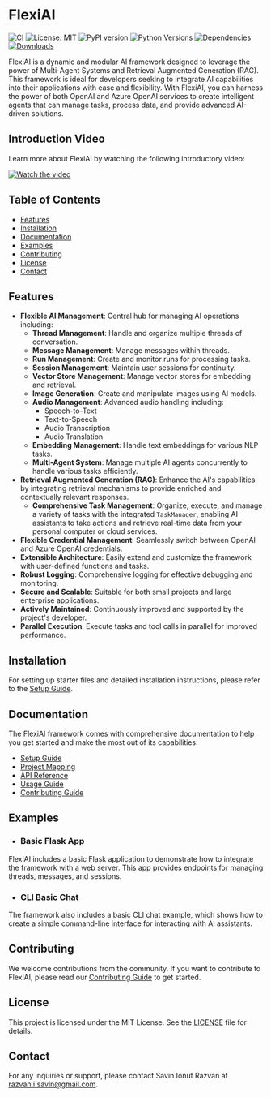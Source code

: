 # FlexiAI

[![CI](https://github.com/SavinRazvan/flexiai/actions/workflows/workflow.yml/badge.svg)](https://github.com/SavinRazvan/flexiai/actions/workflows/workflow.yml)
[![License: MIT](https://img.shields.io/badge/License-MIT-228B22.svg)](https://opensource.org/licenses/MIT)
[![PyPI version](https://badge.fury.io/py/flexiai.svg?v=1.9)](https://badge.fury.io/py/flexiai)
[![Python Versions](https://img.shields.io/pypi/pyversions/flexiai.svg)](https://pypi.org/project/flexiai/)
[![Dependencies](https://img.shields.io/librariesio/github/SavinRazvan/flexiai)](https://libraries.io/github/SavinRazvan/flexiai)
[![Downloads](https://static.pepy.tech/badge/flexiai)](https://pepy.tech/project/flexiai)

FlexiAI is a dynamic and modular AI framework designed to leverage the power of Multi-Agent Systems and Retrieval Augmented Generation (RAG). This framework is ideal for developers seeking to integrate AI capabilities into their applications with ease and flexibility. With FlexiAI, you can harness the power of both OpenAI and Azure OpenAI services to create intelligent agents that can manage tasks, process data, and provide advanced AI-driven solutions.

## Introduction Video

Learn more about FlexiAI by watching the following introductory video:

[![Watch the video](https://img.youtube.com/vi/KveLqPBLhUE/0.jpg)](https://www.youtube.com/watch?v=uQLy4N-I_NQ)

## Table of Contents

- [Features](#features)
- [Installation](#installation)
- [Documentation](#documentation)
- [Examples](#examples)
- [Contributing](#contributing)
- [License](#license)
- [Contact](#contact)

## Features

- **Flexible AI Management**: Central hub for managing AI operations including:
  - **Thread Management**: Handle and organize multiple threads of conversation.
  - **Message Management**: Manage messages within threads.
  - **Run Management**: Create and monitor runs for processing tasks.
  - **Session Management**: Maintain user sessions for continuity.
  - **Vector Store Management**: Manage vector stores for embedding and retrieval.
  - **Image Generation**: Create and manipulate images using AI models.
  - **Audio Management**: Advanced audio handling including:
    - Speech-to-Text
    - Text-to-Speech
    - Audio Transcription
    - Audio Translation
  - **Embedding Management**: Handle text embeddings for various NLP tasks.
  - **Multi-Agent System**: Manage multiple AI agents concurrently to handle various tasks efficiently.
- **Retrieval Augmented Generation (RAG)**: Enhance the AI's capabilities by integrating retrieval mechanisms to provide enriched and contextually relevant responses.
  - **Comprehensive Task Management**: Organize, execute, and manage a variety of tasks with the integrated `TaskManager`, enabling AI assistants to take actions and retrieve real-time data from your personal computer or cloud services.
- **Flexible Credential Management**: Seamlessly switch between OpenAI and Azure OpenAI credentials.
- **Extensible Architecture**: Easily extend and customize the framework with user-defined functions and tasks.
- **Robust Logging**: Comprehensive logging for effective debugging and monitoring.
- **Secure and Scalable**: Suitable for both small projects and large enterprise applications.
- **Actively Maintained**: Continuously improved and supported by the project's developer.
- **Parallel Execution**: Execute tasks and tool calls in parallel for improved performance.

## Installation

For setting up starter files and detailed installation instructions, please refer to the [Setup Guide](docs/setup.md).

## Documentation

The FlexiAI framework comes with comprehensive documentation to help you get started and make the most out of its capabilities:

- [Setup Guide](docs/setup.md)
- [Project Mapping](docs/project_mapping.md)
- [API Reference](docs/api_reference.md)
- [Usage Guide](docs/usage.md)
- [Contributing Guide](docs/contributing.md)

## Examples

- ### Basic Flask App

FlexiAI includes a basic Flask application to demonstrate how to integrate the framework with a web server. This app provides endpoints for managing threads, messages, and sessions.

- ### CLI Basic Chat

The framework also includes a basic CLI chat example, which shows how to create a simple command-line interface for interacting with AI assistants.

## Contributing

We welcome contributions from the community. If you want to contribute to FlexiAI, please read our [Contributing Guide](docs/contributing.md) to get started.

## License

This project is licensed under the MIT License. See the [LICENSE](LICENSE.txt) file for details.

## Contact

For any inquiries or support, please contact Savin Ionut Razvan at [razvan.i.savin@gmail.com](mailto:razvan.i.savin@gmail.com).
